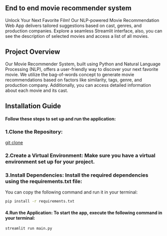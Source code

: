 ## End to end movie recommender system

Unlock Your Next Favorite Film! Our NLP-powered Movie Recommendation Web App delivers tailored suggestions based on cast, genres, and production companies. Explore a seamless Streamlit interface, also, you can see the description of selected movies and access a list of all movies.

## Project Overview
Our Movie Recommender System, built using Python and Natural Language Processing (NLP), offers a user-friendly way to discover your next favorite movie. We utilize the bag-of-words concept to generate movie recommendations based on factors like similarity, tags, genre, and production company. Additionally, you can access detailed information about each movie and its cast.

## Installation Guide
#### Follow these steps to set up and run the application:

### 1.Clone the Repository:

   [git clone](https://github.com/sanchit-yadav/movie-recommender-system.git)


### 2.Create a Virtual Environment: Make sure you have a virtual environment set up for your project.

### 3.Install Dependencies: Install the required dependencies using the requirements.txt file:

  
You can copy the following command and run it in your terminal:

```bash
pip install -r requirements.txt
```

#### 4.Run the Application: To start the app, execute the following command in your terminal:
```bash
streamlit run main.py
```